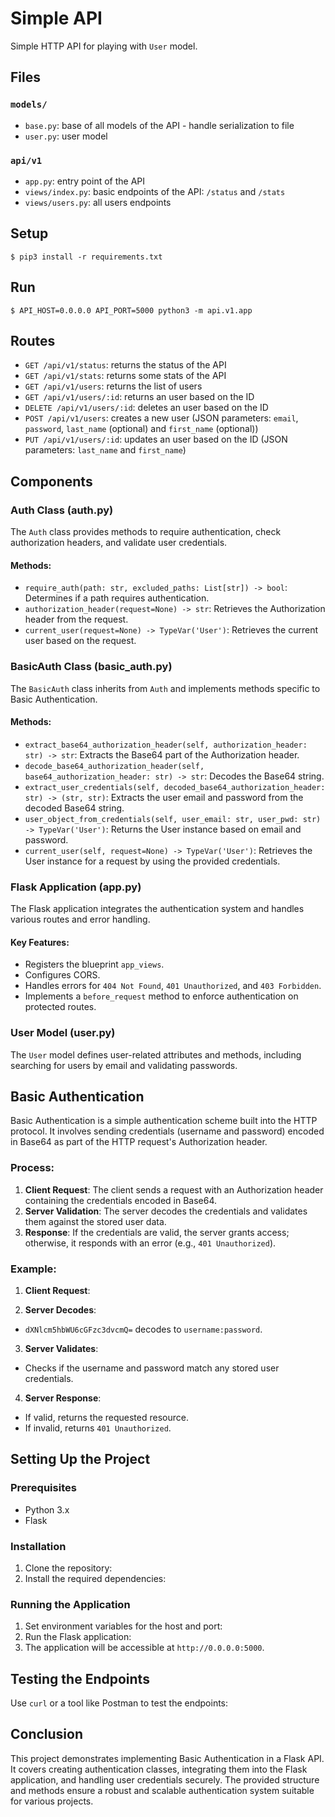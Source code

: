 # Simple API

Simple HTTP API for playing with `User` model.


## Files

### `models/`

- `base.py`: base of all models of the API - handle serialization to file
- `user.py`: user model

### `api/v1`

- `app.py`: entry point of the API
- `views/index.py`: basic endpoints of the API: `/status` and `/stats`
- `views/users.py`: all users endpoints


## Setup

```
$ pip3 install -r requirements.txt
```


## Run

```
$ API_HOST=0.0.0.0 API_PORT=5000 python3 -m api.v1.app
```


## Routes

- `GET /api/v1/status`: returns the status of the API
- `GET /api/v1/stats`: returns some stats of the API
- `GET /api/v1/users`: returns the list of users
- `GET /api/v1/users/:id`: returns an user based on the ID
- `DELETE /api/v1/users/:id`: deletes an user based on the ID
- `POST /api/v1/users`: creates a new user (JSON parameters: `email`, `password`, `last_name` (optional) and `first_name` (optional))
- `PUT /api/v1/users/:id`: updates an user based on the ID (JSON parameters: `last_name` and `first_name`)


## Components

### Auth Class (auth.py)

The `Auth` class provides methods to require authentication, check authorization headers, and validate user credentials. 

#### Methods:

- `require_auth(path: str, excluded_paths: List[str]) -> bool`: Determines if a path requires authentication.
- `authorization_header(request=None) -> str`: Retrieves the Authorization header from the request.
- `current_user(request=None) -> TypeVar('User')`: Retrieves the current user based on the request.

### BasicAuth Class (basic_auth.py)

The `BasicAuth` class inherits from `Auth` and implements methods specific to Basic Authentication.

#### Methods:

- `extract_base64_authorization_header(self, authorization_header: str) -> str`: Extracts the Base64 part of the Authorization header.
- `decode_base64_authorization_header(self, base64_authorization_header: str) -> str`: Decodes the Base64 string.
- `extract_user_credentials(self, decoded_base64_authorization_header: str) -> (str, str)`: Extracts the user email and password from the decoded Base64 string.
- `user_object_from_credentials(self, user_email: str, user_pwd: str) -> TypeVar('User')`: Returns the User instance based on email and password.
- `current_user(self, request=None) -> TypeVar('User')`: Retrieves the User instance for a request by using the provided credentials.

### Flask Application (app.py)

The Flask application integrates the authentication system and handles various routes and error handling.

#### Key Features:

- Registers the blueprint `app_views`.
- Configures CORS.
- Handles errors for `404 Not Found`, `401 Unauthorized`, and `403 Forbidden`.
- Implements a `before_request` method to enforce authentication on protected routes.

### User Model (user.py)

The `User` model defines user-related attributes and methods, including searching for users by email and validating passwords.

## Basic Authentication

Basic Authentication is a simple authentication scheme built into the HTTP protocol. It involves sending credentials (username and password) encoded in Base64 as part of the HTTP request's Authorization header.

### Process:

1. **Client Request**: The client sends a request with an Authorization header containing the credentials encoded in Base64.
2. **Server Validation**: The server decodes the credentials and validates them against the stored user data.
3. **Response**: If the credentials are valid, the server grants access; otherwise, it responds with an error (e.g., `401 Unauthorized`).

### Example:

1. **Client Request**:

2. **Server Decodes**:
- `dXNlcm5hbWU6cGFzc3dvcmQ=` decodes to `username:password`.

3. **Server Validates**:
- Checks if the username and password match any stored user credentials.

4. **Server Response**:
- If valid, returns the requested resource.
- If invalid, returns `401 Unauthorized`.

## Setting Up the Project

### Prerequisites

- Python 3.x
- Flask

### Installation

1. Clone the repository:
2. Install the required dependencies:


### Running the Application

1. Set environment variables for the host and port:
2. Run the Flask application:
3. The application will be accessible at `http://0.0.0.0:5000`.

## Testing the Endpoints

Use `curl` or a tool like Postman to test the endpoints:

## Conclusion

This project demonstrates implementing Basic Authentication in a Flask API. It covers creating authentication classes, integrating them into the Flask application, and handling user credentials securely. The provided structure and methods ensure a robust and scalable authentication system suitable for various projects.

